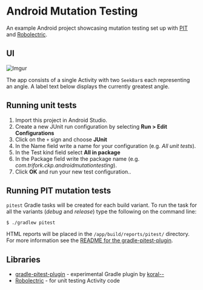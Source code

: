 # Android Mutation Testing

An example Android project showcasing mutation testing set up with [PIT](http://pitest.org/) and [Robolectric](http://robolectric.org/).

## UI

![Imgur](http://i.imgur.com/HCO5ShV.png)

The app consists of a single Activity with two `SeekBar`s each representing an angle. A label text below displays the currently greatest angle.

## Running unit tests

1. Import this project in Android Studio.
2. Create a new JUnit run configuration by selecting **Run > Edit Configurations**
3. Click on the `+` sign and choose **JUnit**
4. In the Name field write a name for your configuration (e.g. _All unit tests_).
5. In the Test kind field select **All in package**
6. In the Package field write the package name (e.g. _com.trifork.ckp.androidmutationtesting_).
7. Click **OK** and run your new test configuration..

## Running PIT mutation tests

`pitest` Gradle tasks will be created for each build variant. To run the task for all the variants (_debug_ and _release_) type the following on the command line:

```
$ ./gradlew pitest
```

HTML reports will be placed in the `/app/build/reports/pitest/` directory. For more information see the [README for the gradle-pitest-plugin](https://github.com/koral--/gradle-pitest-plugin/blob/master/README.md).

## Libraries

 * [gradle-pitest-plugin](https://github.com/koral--/gradle-pitest-plugin) - experimental Gradle plugin by [koral--](https://github.com/koral--)
 * [Robolectric](http://robolectric.org/) - for unit testing Activity code 